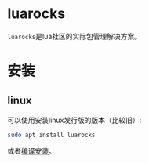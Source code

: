 # luarocks
`luarocks`是lua社区的实际包管理解决方案。

# 安装
## linux
可以使用安装linux发行版的版本（比较旧）:
```bash
sudo apt install luarocks
```

或者[编译安装](https://github.com/luarocks/luarocks/wiki/Installation-instructions-for-Unix)。